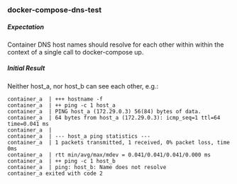 ### docker-compose-dns-test

##### Expectation

Container DNS host names should resolve for each other within within the context of a single call to docker-compose up.

##### Initial Result

Neither host_a, nor host_b can see each other, e.g.:

    container_a  | +++ hostname -f
    container_a  | ++ ping -c 1 host_a
    container_a  | PING host_a (172.29.0.3) 56(84) bytes of data.
    container_a  | 64 bytes from host_a (172.29.0.3): icmp_seq=1 ttl=64 time=0.041 ms
    container_a  |
    container_a  | --- host_a ping statistics ---
    container_a  | 1 packets transmitted, 1 received, 0% packet loss, time 0ms
    container_a  | rtt min/avg/max/mdev = 0.041/0.041/0.041/0.000 ms
    container_a  | ++ ping -c 1 host_b
    container_a  | ping: host_b: Name does not resolve
    container_a exited with code 2
